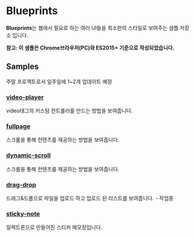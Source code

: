 # Blueprints

**Blueprints**는 웹에서 필요로 하는 여러 UI들을 최소한의 스타일로 보여주는 샘플 저장소 입니다.  

**참고: 이 샘플은 Chrome브라우저(PC)와 ES2015+ 기준으로 작성되었습니다.**

## Samples

주말 프로젝트로서 일주일에 1~2개 업데이트 예정

### [video-player](https://akustar.github.io/Blueprints/video-player/index.html)
video태그의 커스텀 컨트롤러를 만드는 방법을 보여줍니다.

### [fullpage](https://akustar.github.io/Blueprints/fullpage/index.html)
스크롤을 통해 컨텐츠를 제공하는 방법을 보여줍니다.

### [dynamic-scroll](https://akustar.github.io/Blueprints/dynamic-scroll/index.html)
스크롤을 통해 컨텐츠를 제공하는 방법을 보여줍니다.

### [drag-drop](https://akustar.github.io/Blueprints/drag-drop/index.html)
드래그&드롭으로 파일을 업로드 하고 업로드 된 리스트를 보여줍니다. - 작업중

### [sticky-note](https://github.com/akustar/Blueprints/tree/master/sticky-note)
일렉트론으로 만들어진 스티커 메모장입니다.